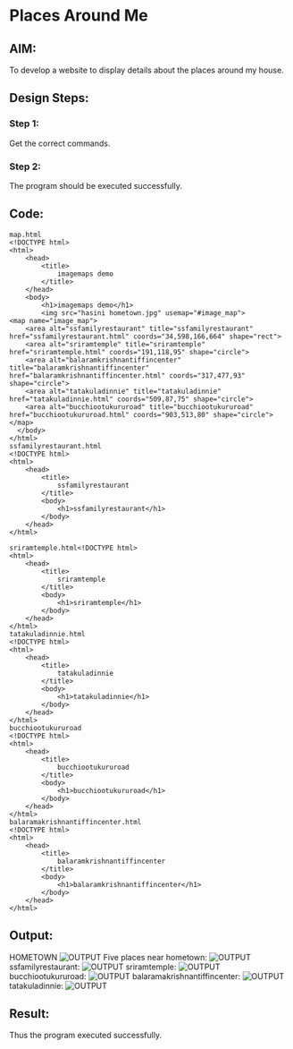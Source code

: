# Places Around Me
## AIM:
To develop a website to display details about the places around my house.
## Design Steps:
### Step 1:
Get the correct commands.
### Step 2:
The program should be executed successfully.
## Code:
```
map.html
<!DOCTYPE html>
<html>
    <head>
        <title>
            imagemaps demo
        </title>
    </head>
    <body>
        <h1>imagemaps demo</h1>
        <img src="hasini hometown.jpg" usemap="#image_map">
<map name="image_map">
    <area alt="ssfamilyrestaurant" title="ssfamilyrestaurant" href="ssfamilyrestaurant.html" coords="34,598,166,664" shape="rect">
    <area alt="sriramtemple" title="sriramtemple" href="sriramtemple.html" coords="191,118,95" shape="circle">
    <area alt="balaramkrishnantiffincenter" title="balaramkrishnantiffincenter" href="balaramkrishnantiffincenter.html" coords="317,477,93" shape="circle">
    <area alt="tatakuladinnie" title="tatakuladinnie" href="tatakuladinnie.html" coords="509,87,75" shape="circle">
    <area alt="bucchiootukururoad" title="bucchiootukururoad" href="bucchiootukururoad.html" coords="903,513,80" shape="circle">
</map>
  </body>
</html>
ssfamilyrestaurant.html
<!DOCTYPE html>
<html>
    <head>
        <title>
            ssfamilyrestaurant
        </title>
        <body>
            <h1>ssfamilyrestaurant</h1>
        </body>
    </head>
</html>

sriramtemple.html<!DOCTYPE html>
<html>
    <head>
        <title>
            sriramtemple
        </title>
        <body>
            <h1>sriramtemple</h1>
        </body>
    </head>
</html>
tatakuladinnie.html
<!DOCTYPE html>
<html>
    <head>
        <title>
            tatakuladinnie
        </title>
        <body>
            <h1>tatakuladinnie</h1>
        </body>
    </head>
</html>
bucchiootukururoad
<!DOCTYPE html>
<html>
    <head>
        <title>
            bucchiootukururoad
        </title>
        <body>
            <h1>bucchiootukururoad</h1>
        </body>
    </head>
</html>
balaramakrishnantiffincenter.html
<!DOCTYPE html>
<html>
    <head>
        <title>
            balaramkrishnantiffincenter
        </title>
        <body>
            <h1>balaramkrishnantiffincenter</h1>
        </body>
    </head>
</html>
```
## Output:
HOMETOWN
![OUTPUT](<hasini hometown.jpg>)
Five places near hometown:
![OUTPUT](<famous palces near hometown.png>)
ssfamilyrestaurant:
![OUTPUT](ssfamilyrestaurantnearplace.png)
sriramtemple:
![OUTPUT](sriramtemple.png)
bucchiootukururoad:
![OUTPUT](<bucchiutukuru road.png>)
balaramakrishnantiffincenter:
![OUTPUT](balaramakrishnantiffincenter-1.png)
tatakuladinnie:
![OUTPUT](tatakuladinnie.png)
## Result:
Thus the program executed successfully.
